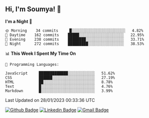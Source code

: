## Hi, I'm Soumya! 👋

<!--START_SECTION:waka-->
**I'm a Night 🦉** 

```text
🌞 Morning    34 commits     █░░░░░░░░░░░░░░░░░░░░░░░░   4.82% 
🌆 Daytime    162 commits    █████░░░░░░░░░░░░░░░░░░░░   22.95% 
🌃 Evening    238 commits    ████████░░░░░░░░░░░░░░░░░   33.71% 
🌙 Night      272 commits    █████████░░░░░░░░░░░░░░░░   38.53%

```


📊 **This Week I Spent My Time On** 

```text
💬 Programming Languages: 

JavaScript     █████████████░░░░░░░░░░░░   51.62% 
CSS            ██████░░░░░░░░░░░░░░░░░░░   27.19% 
HTML           ██░░░░░░░░░░░░░░░░░░░░░░░   8.78% 
Text           █░░░░░░░░░░░░░░░░░░░░░░░░   4.76% 
Markdown       █░░░░░░░░░░░░░░░░░░░░░░░░   3.99%
```


 Last Updated on 28/01/2023 00:33:36 UTC
<!--END_SECTION:waka-->

[![Github Badge](https://img.shields.io/badge/-rubyruins-grey?style=for-the-badge&logo=github&logoColor=white&link=https://github.com/rubyruins/)](https://www.github.com/rubyruins/) 
[![Linkedin Badge](https://img.shields.io/badge/-Soumya%20Parekh-0072b1?style=for-the-badge&logo=Linkedin&logoColor=white&link=https://www.linkedin.com/in/Soumya-Parekh/)](https://www.linkedin.com/in/Soumya-Parekh/) 
[![Gmail Badge](https://img.shields.io/badge/-soumyaparekh.me@gmail.com-c14438?style=for-the-badge&logo=Gmail&logoColor=white&link=mailto:soumyaparekh.me@gmail.com)](mailto:soumyaparekh.me@gmail.com) 
